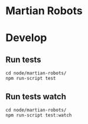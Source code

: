 # Martian Robots

# Develop

## Run tests

```
cd node/martian-robots/
npm run-script test
```

## Run tests watch

```
cd node/martian-robots/
npm run-script test:watch
```

